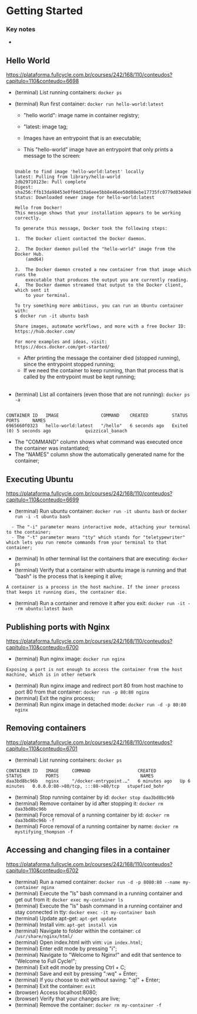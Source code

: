 # Getting Started

### Key notes

-

## Hello World

https://plataforma.fullcycle.com.br/courses/242/168/110/conteudos?capitulo=110&conteudo=6698

- (terminal) List running containers: `docker ps`
- (terminal) Run first container: `docker run hello-world:latest`

  - "hello world": image name in container registry;
  - "latest: image tag;

  - Images have an entrypoint that is an executable;
  - This "hello-world" image have an entrypoint that only prints a message to the screen:

  ```

  Unable to find image 'hello-world:latest' locally
  latest: Pulling from library/hello-world
  2db29710123e: Pull complete
  Digest: sha256:ffb13da98453e0f04d33a6eee5bb8e46ee50d08ebe17735fc0779d0349e889e9
  Status: Downloaded newer image for hello-world:latest

  Hello from Docker!
  This message shows that your installation appears to be working correctly.

  To generate this message, Docker took the following steps:

  1.  The Docker client contacted the Docker daemon.

  2.  The Docker daemon pulled the "hello-world" image from the Docker Hub.
      (amd64)

  3.  The Docker daemon created a new container from that image which runs the
      executable that produces the output you are currently reading.
  4.  The Docker daemon streamed that output to the Docker client, which sent it
      to your terminal.

  To try something more ambitious, you can run an Ubuntu container with:
  $ docker run -it ubuntu bash

  Share images, automate workflows, and more with a free Docker ID:
  https://hub.docker.com/

  For more examples and ideas, visit:
  https://docs.docker.com/get-started/

  ```

  - After printing the message the container died (stopped running), since the entrypoint stopped running;
  - If we need the container to keep running, than that process that is called by the entrypoint must be kept running;

  </br>

- (terminal) List all containers (even those that are not running): `docker ps -a`

```

CONTAINER ID   IMAGE                COMMAND    CREATED         STATUS                     PORTS     NAMES
6965660f0323   hello-world:latest   "/hello"   6 seconds ago   Exited (0) 5 seconds ago             quizzical_banach

```

- The "COMMAND" column shows what command was executed once the container was instantiated;
- The "NAMES" column show the automatically generated name for the container;

## Executing Ubuntu

https://plataforma.fullcycle.com.br/courses/242/168/110/conteudos?capitulo=110&conteudo=6699

- (terminal) Run ubuntu container: `docker run -it ubuntu bash` or `docker run -i -t ubuntu bash`

```
  - The "-i" parameter means interactive mode, attaching your terminal to the container;
  - The "-t" parameter means "tty" which stands for "teletypewriter" which lets you run remote commands from your terminal to that container;
```

- (terminal) In other terminal list the containers that are executing: `docker ps`
- (terminal) Verify that a container with ubuntu image is running and that "bash" is the process that is keeping it alive;

```
A container is a process in the host machine. If the inner process that keeps it running dies, the container die.
```

- (terminal) Run a container and remove it after you exit: `docker run -it --rm ubuntu:latest bash`

## Publishing ports with Nginx

https://plataforma.fullcycle.com.br/courses/242/168/110/conteudos?capitulo=110&conteudo=6700

- (terminal) Run nginx image: `docker run nginx`

```
Exposing a port is not enough to access the container from the host machine, which is in other network
```

- (terminal) Run nginx image and redirect port 80 from host machine to port 80 from that container: `docker run -p 80:80 nginx`
- (terminal) Exit the nginx process;
- (terminal) Run nginx image in detached mode: `docker run -d -p 80:80 nginx`

## Removing containers

https://plataforma.fullcycle.com.br/courses/242/168/110/conteudos?capitulo=110&conteudo=6701

- (terminal) List running containers: `docker ps`

```
CONTAINER ID   IMAGE     COMMAND                  CREATED         STATUS         PORTS                               NAMES
daa3bd8bc96b   nginx     "/docker-entrypoint.…"   6 minutes ago   Up 6 minutes   0.0.0.0:80->80/tcp, :::80->80/tcp   stupefied_bohr
```

- (terminal) Stop running container by id: `docker stop daa3bd8bc96b`
- (terminal) Remove container by id after stopping it: `docker rm daa3bd8bc96b`
- (terminal) Force removal of a running container by id: `docker rm daa3bd8bc96b -f`
- (terminal) Force removal of a running container by name: `docker rm mystifying_thompson -f`

## Accessing and changing files in a container

https://plataforma.fullcycle.com.br/courses/242/168/110/conteudos?capitulo=110&conteudo=6702

- (terminal) Run a named container: `docker run -d -p 8080:80 --name my-container nginx`
- (terminal) Execute the "ls" bash command in a running container and get out from it: `docker exec my-container ls`
- (terminal) Execute the "ls" bash command in a running container and stay connected in tty: `docker exec -it my-container bash`
- (terminal) Update apt-get: `apt-get update`
- (terminal) Install vim: `apt-get install vim`
- (terminal) Navigate to folder within the container: `cd /usr/share/nginx/html/`
- (terminal) Open index.html with vim: `vim index.html`;
- (terminal) Enter edit mode by pressing "i";
- (terminal) Navigate to "Welcome to Nginx!" and edit that sentence to "Welcome to Full Cycle!";
- (terminal) Exit edit mode by pressing Ctrl + C;
- (terminal) Save and exit by pressing ":wq" + Enter;
- (terminal) If you choose to exit without saving: ":q!" + Enter;
- (terminal) Exit the container: `exit`
- (browser) Access localhost:8080;
- (browser) Verify that your changes are live;
- (terminal) Remove the container: `docker rm my-container -f`

